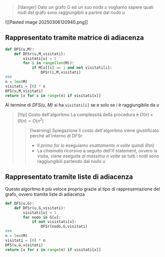 >[!danger] Dato un grafo G ed un suo nodo *u* vogliamo sapere quali nodi del grafo sono raggiungibili a partire dal nodo *u*

![[Pasted image 20250306120940.png]]
## Rappresentato tramite matrice di adiacenza

```Python
def DFS(u,M):
	def DFSr(u,M,visitati):
		visitati[u] = 1
		for i in range(len(M)):
			if M[u][i] == 1 and not visitati[i]:
				DFSr(i,M,visitati)
###
n = len(M)
visitati = [0] * n
DFS(u,M,visitati)
return [x for x in range(n) if visitati[x]]
```
Al termine di *DFS(u, M)* si ha ```visitati[i]``` se e solo se *i* è raggiungibile da *u*
>[!tip] Costo dell'algoritmo
>La complessità della procedura è $O(n)\times\Theta(n) = O(n^2)$
>>[!warning]  Spiegazione
>>Il costo dell'algoritmo viene giustificato perché all'interno di DFSr:
>>- Il *primo for* lo eseguiamo *esattamente n volte* quindi $\Theta(n)$
>>- La *chiamata ricorsiva* a seguito dell'if statement, ovvero la visita, viene eseguita *al massimo n volte* se tutti i nodi sono raggiungibili partendo dal nodo u

## Rappresentato tramite liste di adiacenza
Questo algoritmo è più veloce proprio grazie al tipo di rappresentazione del grafo, ovvero tramite liste di adiacenza
```Python
def DFS(u,G):
	def DFSr(u,G,visitati):
		visitati[u] = 1
		for nodo in G[u]:
			if not visistati[v]:
				DFSr(nodo,G,visitati)
###
n = len(M)
visitati = [0] * n
DFS(u,G,visitati)
return [x for x in range(n) if visitati[x]]

```

